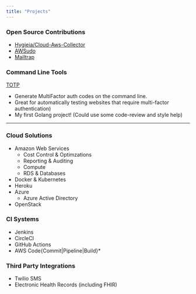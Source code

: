 ```yaml
---
title: "Projects"
---
```


### Open Source Contributions

*  [Hygieia/Cloud-Aws-Collector](https://github.com/Hygieia/hygieia-cloud-aws-collector/pull/7)
*  [AWSudo](https://github.com/meltwater/awsudo/pull/39)
* [Mailtrap](https://github.com/eaudeweb/edw.docker.mailtrap/pull/11)

### Command Line Tools

[TOTP](https://gitlab.com/agilesyndrome/totp)

* Generate MultiFactor auth codes on the command line.
* Great for automatically testing websites that require multi-factor authentication)
* My first Golang project! (Could use some code-review and style help)

<hr/>

### Cloud Solutions

* Amazon Web Services
    * Cost Control & Optimzations
    * Reporting & Auditing
    * Compute
    * RDS & Databases
* Docker & Kubernetes
* Heroku
* Azure
  * Azure Active Directory
* OpenStack

### CI Systems
  * Jenkins
  * CircleCI
  * GitHub Actions
  * AWS Code{Commit|Pipeline|Build}*

### Third Party Integrations

* Twilio SMS
* Electronic Health Records (including FHIR)
